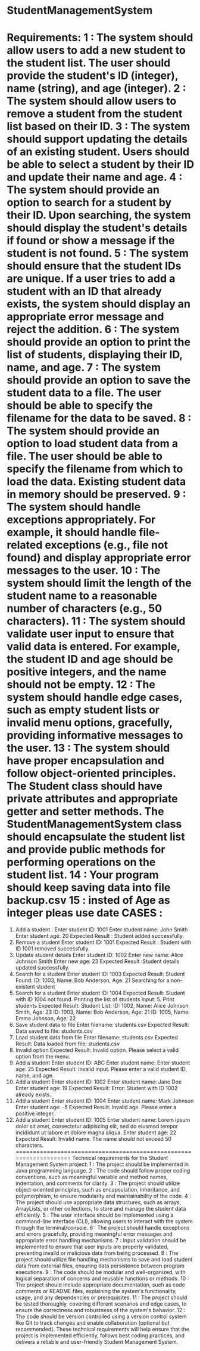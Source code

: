 # StudentManagementSystem

Requirements:
1 : **The system should allow users to add a new student to the student list. The user should provide the student's ID
(integer), name (string), and age (integer).**
2 : **The system should allow users to remove a student from the student list based on their ID.**
3 : **The system should support updating the details of an existing student. Users should be able to select a
student by their ID and update their name and age.** 
4 : **The system should provide an option to search for a student by their ID. Upon searching, the system should display
the student's details if found or show a message if the student is not found.**
5 : The system should ensure that the student IDs are unique. If a user tries to add a student with an ID that already
exists, the system should display an appropriate error message and reject the addition.
6 : The system should provide an option to print the list of students, displaying their ID, name, and age.
7 : The system should provide an option to save the student data to a file. The user should be able to specify the
filename for the data to be saved.
8 : The system should provide an option to load student data from a file. The user should be able to specify the
filename from which to load the data. Existing student data in memory should be preserved.
9 : The system should handle exceptions appropriately. For example, it should handle file-related exceptions
(e.g., file not found) and display appropriate error messages to the user.
10 : The system should limit the length of the student name to a reasonable number of
characters (e.g., 50 characters).
11 : The system should validate user input to ensure that valid data is entered. For example, the student ID
and age should be positive integers, and the name should not be empty.
12 : The system should handle edge cases, such as empty student lists or invalid menu options, gracefully,
providing informative messages to the user.
13 : The system should have proper encapsulation and follow object-oriented principles. The Student class
should have private attributes and appropriate getter and setter methods. The StudentManagementSystem class
should encapsulate the student list and provide public methods for performing operations on the student list.
14 : Your program should keep saving data into file backup.csv
15 : insted of Age as integer pleas use date
CASES :
========
1. Add a student :
Enter student ID: 1001
Enter student name: John Smith
Enter student age: 20
Expected Result : Student added successfully.
2. Remove a student
Enter student ID: 1001
Expected Result : Student with ID 1001 removed successfully.
3. Update student details
Enter student ID: 1002
Enter new name: Alice Johnson Smith
Enter new age: 23
Expected Result :Student details updated successfully.
4. Search for a student
Enter student ID: 1003
Expected Result: Student Found:
ID: 1003, Name: Bob Anderson, Age: 21
Searching for a non-existent student
4. Search for a student
Enter student ID: 1004
Expected Result: Student with ID 1004 not found.
Printing the list of students
Input: 5. Print students
Expected Result:
Student List:
ID: 1002, Name: Alice Johnson Smith, Age: 23
ID: 1003, Name: Bob Anderson, Age: 21
ID: 1005, Name: Emma Johnson, Age: 22
6. Save student data to file
Enter filename: students.csv
Expected Result:
Data saved to file: students.csv
7. Load student data from file
Enter filename: students.csv
Expected Result:
Data loaded from file: students.csv
8. Invalid option
Expected Result:
Invalid option. Please select a valid option from the menu.
1. Add a student
Enter student ID: ABC
Enter student name:
Enter student age: 25
Expected Result:
Invalid input. Please enter a valid student ID, name, and age.
1. Add a student
Enter student ID: 1002
Enter student name: Jane Doe
Enter student age: 19
Expected Result:
Error: Student with ID 1002 already exists.
1. Add a student
Enter student ID: 1004
Enter student name: Mark Johnson
Enter student age: -5
Expected Result:
Invalid age. Please enter a positive integer.
1. Add a student
Enter student ID: 1005
Enter student name: Lorem ipsum dolor sit amet, consectetur adipiscing elit, sed do eiusmod tempor incididunt ut labore et dolore magna aliqua.
Enter student age: 22
Expected Result:
Invalid name. The name should not exceed 50 characters.
===================================================================
Technical requirements for the Student Management System project:
1 : The project should be implemented in Java programming language.
2 : The code should follow proper coding conventions, such as meaningful variable and method names, indentation, and
comments for clarity.
3 : The project should utilize object-oriented principles, such as encapsulation, inheritance, and polymorphism,
to ensure modularity and maintainability of the code.
4 : The project should use appropriate data structures, such as arrays, ArrayLists, or other collections, to store
and manage the student data efficiently.
5 : The user interface should be implemented using a command-line interface (CLI), allowing users to interact with
the system through the terminal/console.
6 : The project should handle exceptions and errors gracefully, providing meaningful error messages and appropriate
error handling mechanisms.
7 : Input validation should be implemented to ensure that user inputs are properly validated, preventing invalid
or malicious data from being processed.
8 : The project should utilize file handling mechanisms to save and load student data from external files,
ensuring data persistence between program executions.
9 : The code should be modular and well-organized, with logical separation of concerns and reusable functions or
methods.
10 : The project should include appropriate documentation, such as code comments or README files, explaining the
system's functionality, usage, and any dependencies or prerequisites.
11 : The project should be tested thoroughly, covering different scenarios and edge cases, to ensure the
correctness and robustness of the system's behavior.
12 :  The code should be version controlled using a version control system like Git to track changes and enable
collaboration (optional but recommended).
These technical requirements will help ensure that the project is implemented efficiently, follows best coding practices, and delivers a reliable and user-friendly Student Management System.
